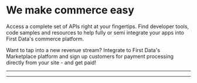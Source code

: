 # We make commerce easy

Access a complete set of APIs right at your fingertips. Find developer tools, code samples and resources to help fully or semi integrate your apps into First Data's commerce platform.

Want to tap into a new revenue stream? Integrate to First Data's Marketplace platform and sign up customers for payment processing directly from your site - and get paid!

---

<!-- type: row -->

<!-- type: card
title: Work with the Best
description: Dedicated specialists and industry experts who understand the complexities of your business.
-->

<!-- type: card
title: Open Environment
description: Whether you’re building an all-in-one solution, looking to streamline PCI compliance, enable EMV or even something else, our open platform saves you time, money and resources.
-->

<!-- type: card
title: One Stop Shop
description: Create, test, certify and deliver payment-rich applications all through a single interface.
-->

<!-- type: row-end -->

<!-- type: row -->

<!-- type: card
title: End to End Value
description: Create rewards programs for your merchants or develop loyalty apps for our Clover Marketplace.
-->

<!-- type: card
title: Customized Solutions
description: Whatever your business needs – be it full, semi or direct we've got your integration model.
-->

<!-- type: card
title: Earn Revenue
description: Leverage one of our flexible commercial business models and get paid when signing up customers for payment processing.
-->

<!-- type: row-end -->

---

